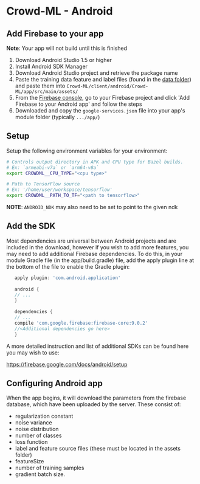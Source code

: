 # Crowd-ML - Android
## Add Firebase to your app

**Note**: Your app will not build until this is finished

1. Download Android Studio 1.5 or higher
2. Install Android SDK Manager
3. Download Android Studio project and retrieve the package name
4. Paste the training data feature and label files (found in the [data folder](data/)) and paste them into `Crowd-ML/client/android/Crowd-ML/app/src/main/assets/` 
5. From the [Firebase console](console.firebase.google.com), go to your Firebase project and click 'Add Firebase to your Android app' and follow the steps
6. Downloaded and copy the `google-services.json` file into your app's module folder (typically `.../app/`)

## Setup

Setup the following environment variables for your environment:

```BASH
# Controls output directory in APK and CPU type for Bazel builds.
# Ex: `armeabi-v7a` or `arm64-v8a`
export CROWDML__CPU_TYPE="<cpu type>"

# Path to TensorFlow source
# Ex: '/home/user/workspace/tensorflow'
export CROWDML__PATH_TO_TF="<path to tensorflow>"
```

**NOTE**: `ANDROID_NDK` may also need to be set to point to the given ndk

## Add the SDK 

Most dependencies are universal between Android projects and are included in the download, however if you wish to add more features, you may need to add additional Firebase dependencies. To do this, in your module Gradle file (in the app/build.gradle) file, add the apply plugin line at the bottom of the file to enable the Gradle plugin:

 ```gradle
    apply plugin: 'com.android.application'
    
    android {
    // ...
    }
    
    dependencies {
    // ...
    compile 'com.google.firebase:firebase-core:9.0.2'
    //<Additional dependencies go here>
    }
 ```

A more detailed instruction and list of additional SDKs can be found here you may wish to use:

https://firebase.google.com/docs/android/setup


## Configuring Android app

When the app begins, it will download the parameters from the firebase database, which have been uploaded by the server. These consist of: 

* regularization constant
* noise variance
* noise distribution
* number of classes
* loss function
* label and feature source files (these must be located in the assets folder)
* featureSize
* number of training samples
* gradient batch size.
